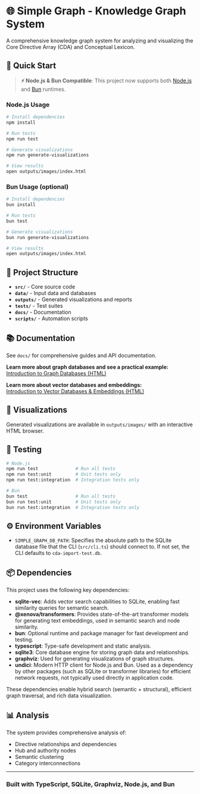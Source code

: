 # 🌐 Simple Graph - Knowledge Graph System

A comprehensive knowledge graph system for analyzing and visualizing the Core Directive Array (CDA) and Conceptual Lexicon.

## 🚀 Quick Start

> **⚡ Node.js & Bun Compatible**: This project now supports both [Node.js](https://nodejs.org/) and [Bun](https://bun.sh) runtimes.

### Node.js Usage

```bash
# Install dependencies
npm install

# Run tests
npm run test

# Generate visualizations
npm run generate-visualizations

# View results
open outputs/images/index.html
```

### Bun Usage (optional)

```bash
# Install dependencies
bun install

# Run tests
bun test

# Generate visualizations
bun run generate-visualizations

# View results
open outputs/images/index.html
```

## 📁 Project Structure

- **`src/`** - Core source code
- **`data/`** - Input data and databases
- **`outputs/`** - Generated visualizations and reports
- **`tests/`** - Test suites
- **`docs/`** - Documentation
- **`scripts/`** - Automation scripts

## 📚 Documentation

See `docs/` for comprehensive guides and API documentation.

**Learn more about graph databases and see a practical example:**  
[Introduction to Graph Databases (HTML)](docs/graph-database-intro.html)

**Learn more about vector databases and embeddings:**  
[Introduction to Vector Databases & Embeddings (HTML)](docs/vector-database-intro.html)

## 🎨 Visualizations

Generated visualizations are available in `outputs/images/` with an interactive HTML browser.

## 🧪 Testing

```bash
# Node.js
npm run test              # Run all tests
npm run test:unit         # Unit tests only
npm run test:integration  # Integration tests only

# Bun
bun test                  # Run all tests
bun run test:unit         # Unit tests only
bun run test:integration  # Integration tests only
```

## ⚙️ Environment Variables

- `SIMPLE_GRAPH_DB_PATH`: Specifies the absolute path to the SQLite database file that the CLI (`src/cli.ts`) should connect to. If not set, the CLI defaults to `cda-import-test.db`.

## 📦 Dependencies

This project uses the following key dependencies:

- **sqlite-vec**: Adds vector search capabilities to SQLite, enabling fast similarity queries for semantic search.
- **@xenova/transformers**: Provides state-of-the-art transformer models for generating text embeddings, used in semantic search and node similarity.
- **bun**: Optional runtime and package manager for fast development and testing.
- **typescript**: Type-safe development and static analysis.
- **sqlite3**: Core database engine for storing graph data and relationships.
- **graphviz**: Used for generating visualizations of graph structures.
- **undici**: Modern HTTP client for Node.js and Bun. Used as a dependency by other packages (such as SQLite or transformer libraries) for efficient network requests, not typically used directly in application code.

These dependencies enable hybrid search (semantic + structural), efficient graph traversal, and rich data visualization.

## 📊 Analysis

The system provides comprehensive analysis of:

- Directive relationships and dependencies
- Hub and authority nodes
- Semantic clustering
- Category interconnections

---

### Built with TypeScript, SQLite, Graphviz, Node.js, and Bun
